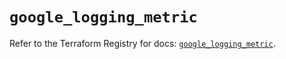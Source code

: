 # `google_logging_metric`

Refer to the Terraform Registry for docs: [`google_logging_metric`](https://registry.terraform.io/providers/hashicorp/google-beta/5.38.0/docs/resources/google_logging_metric).
